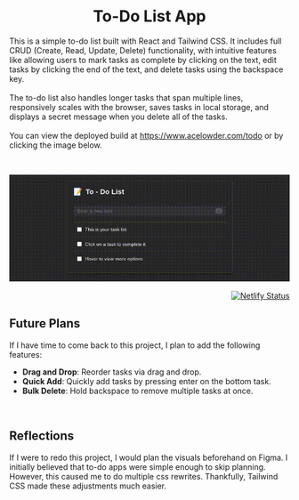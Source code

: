 <h1 align="center">
  To-Do List App
</h1>

This is a simple to-do list built with React and Tailwind CSS. It includes full CRUD (Create, Read, Update, Delete) functionality, with intuitive features like allowing users to mark tasks as complete by clicking on the text, edit tasks by clicking the end of the text, and delete tasks using the backspace key.<br/><br/>
The to-do list also handles longer tasks that span multiple lines, responsively scales with the browser, saves tasks in local storage, and displays a secret message when you delete all of the tasks.<br/><br/>
You can view the deployed build at <a href="https://www.acelowder.com/todo">https://www.acelowder.com/todo</a> or by clicking the image below.

&nbsp;

<a href="https://www.acelowder.com/todo"><img src="example.gif" width="1280"></a>
<div align="right">
  
[![Netlify Status](https://api.netlify.com/api/v1/badges/7ea9379c-5c29-4b50-8813-c2fef66699ae/deploy-status)](https://acelowder.com/todo)
</div>

## Future Plans
If I have time to come back to this project, I plan to add the following features:
- **Drag and Drop**: Reorder tasks via drag and drop.
- **Quick Add**: Quickly add tasks by pressing enter on the bottom task.
- **Bulk Delete**: Hold backspace to remove multiple tasks at once.

&nbsp;

## Reflections

If I were to redo this project, I would plan the visuals beforehand on Figma. I initially believed that to-do apps were simple enough to skip planning. However, this caused me to do multiple css rewrites. Thankfully, Tailwind CSS made these adjustments much easier.
